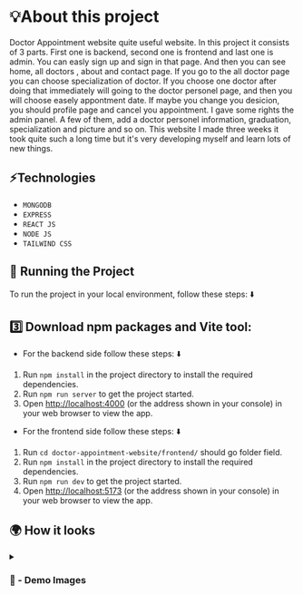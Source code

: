 
# 💡About this project 
Doctor Appointment website quite useful website. In this project it consists of 3 parts. First one is backend, second one is frontend and last one is admin. You can easly sign up and sign in that page. And then you can see home, all doctors , about and contact page. If you go to the all doctor page you can choose specialization of doctor. If you choose one doctor after doing that immediately will going to the doctor personel page, and then you will choose easely appontment date. If maybe you change you desicion, you should profile page and cancel you appointment. I gave some rights the admin panel. A few of them, add a doctor personel information, graduation, specialization and picture and so on. This website I made three weeks it took quite such a long time but it's very developing myself and learn lots of new things.

## ⚡Technologies
* `MONGODB`
* `EXPRESS`
* `REACT JS`
* `NODE JS`
* `TAILWIND CSS`

## 🚦 Running the Project

To run the project in your local environment, follow these steps: ⬇️


## 3️⃣ Download npm packages and Vite tool:

- For the backend side follow these steps: ⬇️

1. Run `npm install` in the project directory to install the required dependencies.
2. Run `npm run server` to get the project started.
3. Open [http://localhost:4000](http://localhost:4000) (or the address shown in your console) in your web browser to view the app.

- For the frontend side follow these steps: ⬇️

1. Run `cd doctor-appointment-website/frontend/` should go folder field.
2. Run `npm install` in the project directory to install the required dependencies.
3. Run `npm run dev` to get the project started.
4. Open [http://localhost:5173](http://localhost:5173) (or the address shown in your console) in your web browser to view the app.

## 🌍 How it looks

<details>
<summary><h3> 📸 - Demo Images </h3></summary>
  

<img width="1872" height="868" alt="Image" src="https://github.com/user-attachments/assets/f1d0a188-9d46-4f24-9903-aae5bfdf7495" />

<img width="1825" height="776" alt="Image" src="https://github.com/user-attachments/assets/0dce3097-eec8-4d86-ac4a-fa75b35eec08" />

<img width="1839" height="899" alt="Image" src="https://github.com/user-attachments/assets/9b6676a6-1195-4604-989a-6343d48997e0" />
 
</details>

